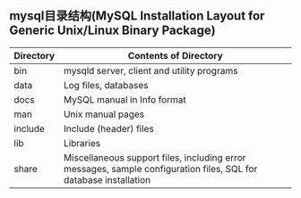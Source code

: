 ## mysql目录结构(MySQL Installation Layout for Generic Unix/Linux Binary Package)

Directory |Contents of Directory
----------| -------------
bin       | mysqld server, client and utility programs
data      | Log files, databases
docs      | MySQL manual in Info format
man       | Unix manual pages
include   | Include (header) files
lib       | Libraries
share     | Miscellaneous support files, including error messages, sample configuration files, SQL for database installation    